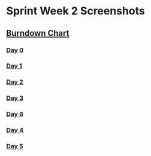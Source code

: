 # Sprint Week 2 Screenshots

## [Burndown Chart](https://raw.githubusercontent.com/kurt-woodward/AutoDiceRoller/main/Sprints/Week%202/Sprint_Week_2_Burndown_Chart.JPG)  
### [Day 0](https://raw.githubusercontent.com/kurt-woodward/AutoDiceRoller/main/Sprints/Week%202/Sprint_Week_2_Day_0.JPG)  
### [Day 1](https://raw.githubusercontent.com/kurt-woodward/AutoDiceRoller/main/Sprints/Week%202/Sprint_Week_2_Day_1.JPG)  
### [Day 2](https://raw.githubusercontent.com/kurt-woodward/AutoDiceRoller/main/Sprints/Week%202/Sprint_Week_2_Day_2.JPG)  
### [Day 3](https://raw.githubusercontent.com/kurt-woodward/AutoDiceRoller/main/Sprints/Week%202/Sprint_Week_2_Day_3.JPG)  
### [Day 6](https://raw.githubusercontent.com/kurt-woodward/AutoDiceRoller/main/Sprints/Week%202/Sprint_Week_2_Day_3b.JPG)  
### [Day 4](https://raw.githubusercontent.com/kurt-woodward/AutoDiceRoller/main/Sprints/Week%202/Sprint_Week_2_Day_4.JPG)  
### [Day 5](https://raw.githubusercontent.com/kurt-woodward/AutoDiceRoller/main/Sprints/Week%202/Sprint_Week_2_Day_5.JPG)  
